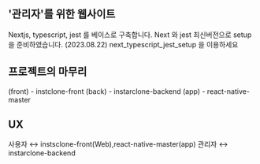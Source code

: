 ## '관리자'를 위한 웹사이트

Nextjs, typescript, jest 를 베이스로 구축합니다.
Next 와 jest 최신버전으로 setup을 준비하였습니다. (2023.08.22)
next_typescript_jest_setup 을 이용하세요

## 프로젝트의 마무리

(front) - instclone-front
(back) - instarclone-backend
(app) - react-native-master

## UX

사용자 ↔ instsclone-front(Web),react-native-master(app)
관리자 ↔ instarclone-backend
